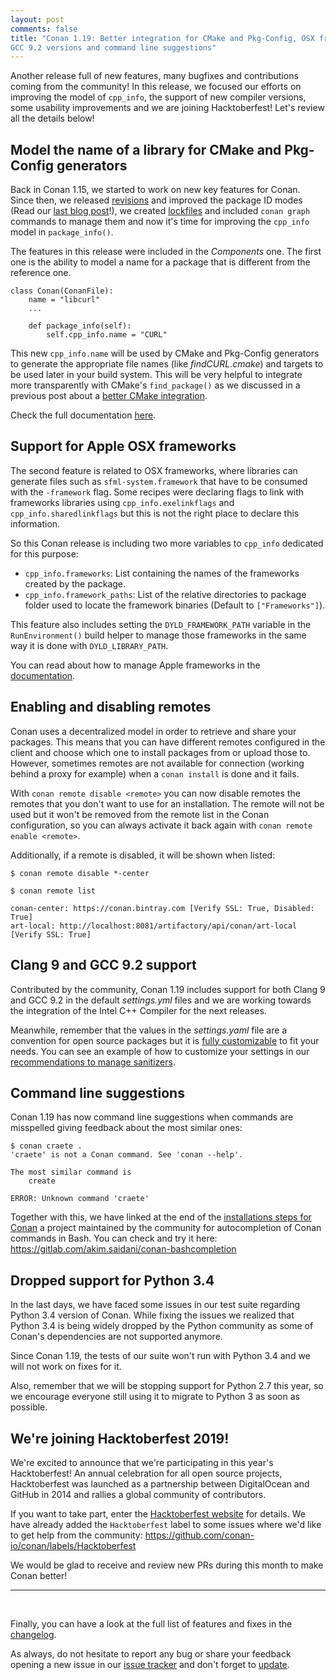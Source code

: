 ```yaml
---
layout: post
comments: false
title: "Conan 1.19: Better integration for CMake and Pkg-Config, OSX frameworks support, enabling and disabling remotes, Clang 9 and
GCC 9.2 versions and command line suggestions"
---
```


Another release full of new features, many bugfixes and contributions coming from the community! In this release, we focused our efforts on
improving the model of `cpp_info`, the support of new compiler versions, some usability improvements and we are joining Hacktoberfest!
Let's review all the details below!

## Model the name of a library for CMake and Pkg-Config generators

Back in Conan 1.15, we started to work on new key features for Conan. Since then, we released
[revisions](https://docs.conan.io/en/latest/versioning/revisions.html) and improved the package ID modes (Read our
[last blog post](https://blog.conan.io/2019/09/27/package-id-modes.html)!), we created [lockfiles](https://docs.conan.io/en/latest/versioning/lockfiles.html) and included `conan graph` commands to manage them and now it's time for improving the `cpp_info` model in `package_info()`.

The features in this release were included in the *Components* one. The first one is the ability to model a name for a package that is
different from the reference one.

```
class Conan(ConanFile):
    name = "libcurl"
    ...

    def package_info(self):
        self.cpp_info.name = "CURL"
```

This new `cpp_info.name` will be used by CMake and Pkg-Config generators to generate the appropriate file names (like *findCURL.cmake*) and
targets to be used later in your build system. This will be very helpful to integrate more transparently with CMake's `find_package()` as we
discussed in a previous post about a [better CMake integration](https://blog.conan.io/2018/06/11/Transparent-CMake-Integration.html).

Check the full documentation [here](https://docs.conan.io/en/latest/reference/conanfile/attributes.html#cpp-info).

## Support for Apple OSX frameworks

The second feature is related to OSX frameworks, where libraries can generate files such as `sfml-system.framework` that have to be consumed
with the `-framework` flag. Some recipes were declaring flags to link with frameworks libraries using `cpp_info.exelinkflags` and
`cpp_info.sharedlinkflags` but this is not the right place to declare this information.

So this Conan release is including two more variables to `cpp_info` dedicated for this purpose:

- `cpp_info.frameworks`: List containing the names of the frameworks created by the package.
- `cpp_info.framework_paths`: List of the relative directories to package folder used to locate the framework binaries (Default to
  `["Frameworks"]`).

This feature also includes setting the `DYLD_FRAMEWORK_PATH` variable in the `RunEnvironment()` build helper to manage those frameworks in
the same way it is done with `DYLD_LIBRARY_PATH`.

You can read about how to manage Apple frameworks in the [documentation](https://docs.conan.io/en/latest/howtos/link_apple_framework.html).

## Enabling and disabling remotes

Conan uses a decentralized model in order to retrieve and share your packages. This means that you can have different remotes configured in
the client and choose which one to install packages from or upload those to. However, sometimes remotes are not available for connection
(working behind a proxy for example) when a `conan install` is done and it fails.

With `conan remote disable <remote>` you can now disable remotes the remotes that you don't want to use for an installation. The remote will
not be used but it won't be removed from the remote list in the Conan configuration, so you can always activate it back again with
`conan remote enable <remote>`.

Additionally, if a remote is disabled, it will be shown when listed:

```
$ conan remote disable *-center

$ conan remote list

conan-center: https://conan.bintray.com [Verify SSL: True, Disabled: True]
art-local: http://localhost:8081/artifactory/api/conan/art-local [Verify SSL: True]
```

## Clang 9 and GCC 9.2 support

Contributed by the community, Conan 1.19 includes support for both Clang 9 and GCC 9.2 in the default *settings.yml* files and we are
working towards the integration of the Intel C++ Compiler for the next releases.

Meanwhile, remember that the values in the *settings.yaml* file are a convention for open source packages but it is
[fully customizable](https://docs.conan.io/en/latest/extending/custom_settings.html) to fit your needs. You can see an example of how to customize your settings in our [recommendations to manage sanitizers](https://docs.conan.io/en/latest/howtos/sanitizers.html).

## Command line suggestions

Conan 1.19 has now command line suggestions when commands are misspelled giving feedback about the most similar ones:

```
$ conan craete .
'craete' is not a Conan command. See 'conan --help'.

The most similar command is
    create

ERROR: Unknown command 'craete'
```

Together with this, we have linked at the end of the
[installations steps for Conan](https://docs.conan.io/en/latest/installation.html#initial-configuration) a project maintained by the
community for autocompletion of Conan commands in Bash. You can check and try it here: <https://gitlab.com/akim.saidani/conan-bashcompletion>

## Dropped support for Python 3.4

In the last days, we have faced some issues in our test suite regarding Python 3.4 version of Conan. While fixing the issues we realized that Python 3.4 is being widely dropped by the Python community as some of Conan's dependencies are not supported anymore.

Since Conan 1.19, the tests of our suite won't run with Python 3.4 and we will not work on fixes for it.

Also, remember that we will be stopping support for Python 2.7 this year, so we encourage everyone still using it to migrate to Python 3 as
soon as possible.

## We're joining Hacktoberfest 2019!

We're excited to announce that we're participating in this year's Hacktoberfest! An annual celebration for all open source projects, Hacktoberfest was launched as a partnership between DigitalOcean and GitHub in 2014 and rallies a global community of contributors.

If you want to take part, enter the [Hacktoberfest website](https://hacktoberfest.digitalocean.com/) for details. We have already added the `Hacktoberfest` label to some issues where we'd like to get help from the community: <https://github.com/conan-io/conan/labels/Hacktoberfest>

We would be glad to receive and review new PRs during this month to make Conan better!

-----------
<br>

Finally, you can have a look at the full list of features and fixes in the [changelog](https://docs.conan.io/en/latest/changelog.html).

As always, do not hesitate to report any bug or share your feedback opening a new issue in our
[issue tracker](https://github.com/conan-io/conan/issues) and don't forget to [update](https://conan.io/downloads.html).
